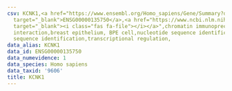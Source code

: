 ```yaml
---
csv: KCNK1,<a href="https://www.ensembl.org/Homo_sapiens/Gene/Summary?db=core;g=ENSG00000135750"
  target="_blank">ENSG00000135750</a>,<a href="https://www.ncbi.nlm.nih.gov/pubmed/22863008"
  target="_blank"><i class="fas fa-file"></i></a>",chromatin immunoprecipitation assay,direct
  interaction,breast epithelium, BPE cell,nucleotide sequence identification,nucleotide
  sequence identification,transcriptional regulation,
data_alias: KCNK1
data_id: ENSG00000135750
data_numevidence: 1
data_species: Homo sapiens
data_taxid: '9606'
title: KCNK1
---
```

